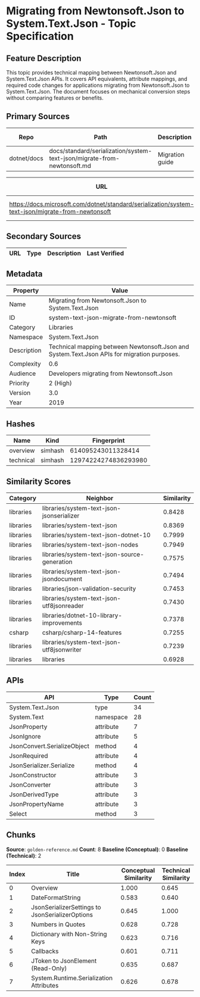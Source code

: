 # Migrating from Newtonsoft.Json to System.Text.Json - Topic Specification

## Feature Description

This topic provides technical mapping between Newtonsoft.Json and System.Text.Json APIs. It covers API equivalents, attribute mappings, and required code changes for applications migrating from Newtonsoft.Json to System.Text.Json. The document focuses on mechanical conversion steps without comparing features or benefits.

## Primary Sources

| Repo | Path | Description | Last Verified |
| --- | --- | --- | --- |
| dotnet/docs | docs/standard/serialization/system-text-json/migrate-from-newtonsoft.md | Migration guide | |

| URL | Type | Description | Last Verified |
| --- | --- | --- | --- |
| https://docs.microsoft.com/dotnet/standard/serialization/system-text-json/migrate-from-newtonsoft | rendered | Migration guide documentation | |

## Secondary Sources

| URL | Type | Description | Last Verified |
| --- | --- | --- | --- |

## Metadata

| Property | Value |
| --- | --- |
| Name | Migrating from Newtonsoft.Json to System.Text.Json |
| ID | system-text-json-migrate-from-newtonsoft |
| Category | Libraries |
| Namespace | System.Text.Json |
| Description | Technical mapping between Newtonsoft.Json and System.Text.Json APIs for migration purposes. |
| Complexity | 0.6 |
| Audience | Developers migrating from Newtonsoft.Json |
| Priority | 2 (High) |
| Version | 3.0 |
| Year | 2019 |

## Hashes

| Name | Kind | Fingerprint |
|------|------|-------------|
| overview | simhash | 614095243011328414 |
| technical | simhash | 12974224274836293980 |

## Similarity Scores

| Category | Neighbor | Similarity |
|----------|----------|------------|
| libraries | libraries/system-text-json-jsonserializer | 0.8428 |
| libraries | libraries/system-text-json | 0.8369 |
| libraries | libraries/system-text-json-dotnet-10 | 0.7999 |
| libraries | libraries/system-text-json-nodes | 0.7949 |
| libraries | libraries/system-text-json-source-generation | 0.7575 |
| libraries | libraries/system-text-json-jsondocument | 0.7494 |
| libraries | libraries/json-validation-security | 0.7453 |
| libraries | libraries/system-text-json-utf8jsonreader | 0.7430 |
| libraries | libraries/dotnet-10-library-improvements | 0.7378 |
| csharp | csharp/csharp-14-features | 0.7255 |
| libraries | libraries/system-text-json-utf8jsonwriter | 0.7239 |
| libraries | libraries | 0.6928 |

## APIs

| API | Type | Count |
|-----|------|-------|
| System.Text.Json | type | 34 |
| System.Text | namespace | 28 |
| JsonProperty | attribute | 7 |
| JsonIgnore | attribute | 5 |
| JsonConvert.SerializeObject | method | 4 |
| JsonRequired | attribute | 4 |
| JsonSerializer.Serialize | method | 4 |
| JsonConstructor | attribute | 3 |
| JsonConverter | attribute | 3 |
| JsonDerivedType | attribute | 3 |
| JsonPropertyName | attribute | 3 |
| Select | method | 3 |

## Chunks

**Source**: `golden-reference.md`
**Count**: 8
**Baseline (Conceptual)**: 0
**Baseline (Technical)**: 2

| Index | Title | Conceptual Similarity | Technical Similarity |
|-------|-------|----------------------|---------------------|
| 0 | Overview | 1.000 | 0.645 |
| 1 | DateFormatString | 0.583 | 0.640 |
| 2 | JsonSerializerSettings to JsonSerializerOptions | 0.645 | 1.000 |
| 3 | Numbers in Quotes | 0.628 | 0.728 |
| 4 | Dictionary with Non-String Keys | 0.623 | 0.716 |
| 5 | Callbacks | 0.601 | 0.711 |
| 6 | JToken to JsonElement (Read-Only) | 0.635 | 0.687 |
| 7 | System.Runtime.Serialization Attributes | 0.626 | 0.678 |

